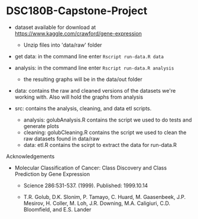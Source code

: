 # DSC180B-Capstone-Project
- dataset available for download at https://www.kaggle.com/crawford/gene-expression
  - Unzip files into 'data/raw' folder
- get data: in the command line enter `Rscript run-data.R data`
- analysis: in the command line enter `Rscript run-data.R analysis`
  - the resulting graphs will be in the data/out folder 

- data: contains the raw and cleaned versions of the datasets we're working with. Also will hold the graphs from analysis
- src: contains the analysis, cleaning, and data etl scripts.
  - analysis: golubAnalysis.R contains the script we used to do tests and generate plots
  - cleaning: golubCleaning.R contains the script we used to clean the raw datasets found in data/raw
  - data: etl.R contains the scirpt to extract the data for run-data.R
  
Acknowledgements
- Molecular Classification of Cancer: Class Discovery and Class Prediction by Gene Expression

  - Science 286:531-537. (1999). Published: 1999.10.14

  - T.R. Golub, D.K. Slonim, P. Tamayo, C. Huard, M. Gaasenbeek, J.P. Mesirov, H. Coller, M. Loh, J.R. Downing, M.A. Caligiuri, C.D. Bloomfield, and E.S. Lander
